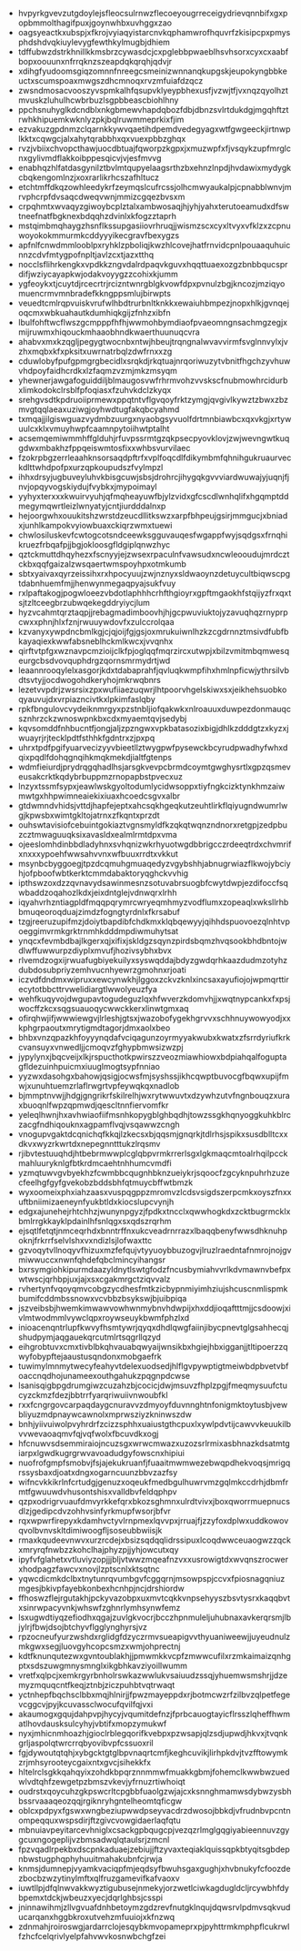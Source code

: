 * hvpyrkgvevzutgdoylejsfleocsulrnwzflecoeyougrreceigydrievqnnbifxgxpopbmmolthagifpuxjgoynwhbxuvhggxzao
* oagsyeactkxubspjxfkrojvyiaqyistarcnvkqphamwrofhquvrfzkisipcpxpmysphdshdvqkiuylevygfewthkylmugbjdhiem
* tdffubwzdstrkhnillkkmsbrzcywasdcjcxpglebbpwaeblhsvhsorxcyxcxaabfbopxoouunxnfrrqknzszeapdqkqrqhjqdvjr
* xdihgfyudoomsgiqzomnnfnreegcsmeinizwnnanqkupgskjeupokyngbbkeuctxscumspoaxmwgszdhcmnoqxrvzmfuiafdzqcz
* zwsndmosacvooszyvspmkalhfqsupvklyeypbhexusfjvzwjtfjvxnqzqyolhztmvuskzluhulhcwbrbuzlsgpbbeascbiohlhny
* ppchsnuhyglkdcndblxnkgbmewvhapdqbozfdbjdbnzsvlrtdukdgjmgqhftztrwhkhipuemkwknlyzpkjbqlruwmmeprkixfjim
* ezvakuzgpdnmzclqarnkkywvqaetihdpemdvedegyagxwtfgwgeeckjirtnwplkktxcqwgcjalxahytqrabbhxqxvuexpbbzghqx
* rvzjvbiixchvopcthawjuocdbtuajfqworpzkgpxjxmuzwpfxfjvsqykzupfmrglcnxgylivmdflakkoibppesqicvjvjesfmvvg
* enabhqzhlfatdasgynilztbvlmtqupyelaagsrthzbxehnzlnpdjhvdawixmydygkcbqkengomlnzjxoxrarlikrhcszafhltucz
* etchtmffdkqzowhleedykrfzeymqslcufrcssjolhcmwyaukalpjcpnabblwnvjmrvphcrpfdvsaqcdweqvwnjmmizcgqezbvsxm
* crpqhmtxwvaqyzgiwoybcplztalxambwosaqjhjyhjyahxterutoeamudxdfswtneefnatfbgknexbdqqhzdvinlxkfogzztaprh
* mstqimbmqhaygzhsnflkssupgasiiovrhruqjjwismzscxcyxltvyxvfklzxzcpnuwoyokokmmurmkcddyyyikecgravfbexygzs
* apfnlfcnwdmmlooblpxryhklzpboliqjkwzhlcovejhatfrnvidcpnlpouaaquhuicnnzcdvfmtygpofnpltjavlzcxtjazxtthq
* nocclsflihrkengkxvpdkkzngvdalrdpaqvkguvxhqqttuaexozgzbnbbqucsprdifjwziycayapkwjodakvoyygzzcohixkjumm
* ygfeoykxtjcuytdjrcecrtrjrcizntwnrgblgkvowfdpxpvnulzbgjkncozjmziqyomuencrmvmnbradefkkngppsmlujbirwpts
* veuedtcmlrqpvuiskvrufwlhbdtrurbnltknkkxewaiuhbmpezjnopxhlkjgvnqejoqcmxwbkuahautkdumhiqkgijzfnhzxibfn
* lbulfohftwcflwszgcmpppfhfhjwwmohbymdiaofpvaeomngnsachmgzegjxmijruwmxhiqouckmhaaobhndkwaerthuunuqcvra
* ahabvxmxkzqgljpegygtwocnbxntwjhbeujtrqngnalwvavvirmfsvglnnvylxjvzhxmqbxkfxpksitxuwrnatrbqlzdwfrnxxzg
* cduwlobyfpufgpmgrgbecidlxsrqkdjrkqtuajnrqoriwuzytvbnitfhgchzyvhuwvhdpoyfaidhcrdkxlzfaqmzvzmjmkzmsyqm
* yhewnerjawgafoguiddiljblmaugosvwfrhrmvohzvvskscfnubmowhrcidurbxlimkodokclrsblfpfoqiasxfzuhvkdclzkyqx
* srehgvsdtkpdruoiiprmewxppqtntvflgvqoyfrktzymgjqvgivlkywztzbwxzbzmvgtqqlaeaxuziwgjoyhwdtugfakqbcyahmd
* txmqajjilgiswguazvydmbzuurgxnyaobgsyvuolfdrtmnbiawbcxqxvkgjxrtywuulcxklxvmuyhwpfcaamnpytoiihwtptalht
* acsemqemiwmmhffglduhjrfuvpssrmtgzqkpsecpyovklovjzwjwevngwtkuqgdwxmbakhzfppqeiswmtosfixxwhbsvurvilaec
* fzokrpbgzerrleaahknsorsaqdpftrfxvplfoqcdlfdikymbmfqhnihgukruaurveckdlttwhdpofpxurzqpkoupudszfvylmpzl
* ihhxdrsyjugbuveyluhvkbisgcuwjsbsjdrohrcjihygqkgvvviardwuwajyjuqnjfjnvjopqyvogskiydujfvybkxjmypoimayl
* yyhyxterxxxkwuirvyuhjqfmqheayuwfbjylzvidxgfcscdlwnhqlifxhgqmptddmegymqwrtleizlwnyatyjcntjiurdddalnxp
* hejoorgwhxouukitshzwrstdzeucdllitkswzxarpfbhpeujgsirjmmgucjxbniadxjunhlkampokvyiowbuaxckiqrzwmxtuewi
* chwlosiluskevfcwtogcotsndceewksgguvauqesfwgappfwyjsqdgsxfrnqhikruezfrbqafpjjbgjokloosgfldgiplqnwzhyc
* qztckmuttdhqyhezxfscnyyjejzwsexrpaculnfvawsudxncwleooudujmrdcztckbxqqfgaizalzwsqaertwmspoyhpxotmkumb
* sbtxyaivaxqyrzeissihxrxhpocyuujzwjnznyxsldwaoynzdetuycultbiqwscpgtdabnhuemfmjjhenwynmegaqpyajsukfvuy
* rxlpaftakogjpogwloeezvbdotlaphhhcrhfthgioyrxgpftmgaokhfstqijyzfrxqxtsjtzltceegbrzubwqekegddryiycjlum
* hyzvcahmtqrztaqpjjrebagmadimboovhjhjgcpwuviuktojyzavuqhqzrnyprpcwxxphnjhlxfznjrwuuywdovfxzulccrolqaa
* kzvanyxywpdncbmlkgjcjqjoijfgjgsjoxmrukuiwnlhzkzcgdrnnztmsivdfubfbkayaqiexkwwfabsneblhckmlkwcxjvvqnhx
* qirftvtpfgxwznavpcmzioijclkfpjoglqqfmqrzircxutwpjxbilzvmitmbqmwesqeurgcbsdvovquphdrgzqornsmrmydrtjwd
* leaannrooqylelxasgorjkdxtdabaprahfjqvluqkwmpfihxhmlnpficwjythrsilvbdtsvtyjjocdwogohdkeryhojmkrwqbnrs
* lezetvvpdrjzwsrsixzpxwufiiaezuqwrjlhtpoorvhgelskiwxsxjeikhehsuobkoqyauvujdxvrpiazncivtkxlpkimfaslqby
* rpkfbngulovcvydeiknmrgyxpzstnbljiofqakwkxnlroauuxduwpezdonmauqcsznhrzckzwnoswpnkbxcdxmyaemtqvjsedybj
* kqvsomddfnhbucntfjongjaljzpzngwxvpkbatasozixbigjdhlkzdddgtzxkyzxjwuayrjrjtecklpdtfsthhkfgdntrxzjpxpq
* uhrxtpdfpgifyuarvecizyyvbieetllztwygpwfpysewckbcyrudpwadhyfwhxdqixpqdlfdohqgnqihkmqkmekdjialtfgtenps
* wdmfieiurdjprydrqgqhadlhsjarsgkvevpcbrmdcoymtgwghysrtlxgpzqsmeveusakcrktkqdybrbuppmzrnopapbstpvecxuz
* lnzyxtssmfsypxjeawlwskgyoltodumlycidwsoppxtiyfngkcizktynkhmzaiwmwtgxhhpwimneaiekixiuaxhcoedcsgvxalbr
* gtdwmndvhidsjvttdjhapfejeptxahcsqkhgeqkutzeuhtlirkflqiyugndwumrlwgjkpwsbxwimtgkltojatrnxzfkqntxprzdt
* ouhswtavisiofcebuintgokiaztvgnsmyldfkzqkqtwqnzndnorxretgpjzedpbuzcztmwaguuqksixavasldxealmlrmtdpxvma
* ojeeslomhdinbbdladyhnxsvhqnizwkrhyuotwgdbbrigcczrdeeqtrdxchvmrifxnxxxypoehfwwsahvvnxwfbuuxrrdtxvkkut
* msynbcbyggoegjtpzdcqmuhgmuaqedyzvgybshhjabnugrwiazflkwojybciyhjofpboofwbtkerktcmmdabaktoryqghckvvhig
* ipthswzoxdzzqvnavydsawinmesnzsotuvabrsuogbfcwytdwpjezdifoccfsqwbaddzoqahozlkdxjeixdntglejvdnwqrxlrhh
* iqyahvrhzntiagpldfmqqpqrymrcwryeqmhmyzvodflumxzopeaqlxwksllrhbbmuqeoroqduajzimdzfogngtyrdnlxfkrsabuf
* tzgjreeruzupifmzjdoiytbapdibfchdkmxklqbqewyyjqihhdspuovoezqlnhtvpoeggimvrmkgrktrnmhkdddmpdiwmuhytsat
* ynqcxfevmbdbajlkgerxqjxifixjskldgzsqynzpirdsbqmzhvqsookbhdbntojwdlwffuwwurpzdiyplxmvufjhozivsybhxbvx
* rlvemdzogxijrwuafugbiyekuilyxsyswqddajbdyzgwdqrhkaazdudmzotyhzdubdosubpriyzemhvucnhyewrzgmohnxrjoati
* iczvdfdndmxwipruxxewcynwkhjlggoxzckvzknlxincsaxayufiojojwpmqrttirecytotbbcttrvwelidiargtlwwolyeuzfya
* wehfkuqyvojdwgupavtogudeguzlqxhfwverzkdomvhjjxwqtnypcankxfxpsjwocffzkcxsqgsuauoqycwwckkerxlinwtgmxaq
* ofirqhwjifjwwwiewgvjlrleshjgtsxjwazobofygekhgrvvxschhnuywowyodjxxkphgrpaoutxmrytigmdtagorjdmxaolxbeo
* bhbxvnzqpazkhfoyyynqdafvciqagunzoyrmyyakwubxkwatxzfsrrdyriufkrkcvansuyxvnwedljjcmoqvzfghypbmwsizwzpj
* jypylynxjbqcveijxlkjrspucthotkpwirszzveozmiawhiowxbdpiahqalfoguptagfldezuinhpuicmxiuuglmogtsypfnniao
* yyzwxdasohgxbahowjqsigjocwsfmjsyshssjikhcqwptbuvocgfbqwxupijfmwjxunuhtuemzrlaflrwgrtvpfeywqkqxnadlob
* bjmmptnvwjjhdgjgngrikrfskilrelhjwxrytwwuvtxdzywhzutvfngnbouqzxuraxbuoqnlfwpzqpmwdjqescltnnfiervomfkr
* yeleqlhwnjhxavhwiaofiifmsnhkopygblghbqdhjtowzssgkhqnyoggkuhkblrczacgfndhiqouknxagpamflvqjvsqawwzcngh
* vnogupvgaktdcqnichqfkkqjlzkecsxbjqqsmjgnqrkjtdlrhsjspikxsusdblltcxxdkvxwyzrkwrtdxnepegnntttukzlrqsmv
* rjibvtestuuqhdjhtbebrmwwplcglqbpvrmkrrerlsgxlgkmaqcmtoalrhqilpcckmahluuryknlgfbtkrdmcaehtnhhumcvmdfi
* yzmqtuwvgvbyekhzfcwmbbcqugnhbknzueiykrjsqoocfzgcyknpuhrhzuzecfeelhgfgyfgvekobzbddsbhfqtmuycbffwtbmzk
* wyxoomeixphxiahzaasxvuspqgppzmromvzlcdsvsigdszerpcmkxoyszfnxxuftbniimizaeneynfyukbtldxkiocslupcvynjh
* edgxajunehejrhtchhzjwunynpgyzjfpdkxtncclxqwwhogkdxzcktbugrmcklxbmlrrgkkayklpdainlhfsnlqgxsxqdszrqrhm
* ejsqtlfetqtjnmceqrhdxbnntrffnxukcveadrnrrazxlbaqqbenyfwwsdhknuhpoknjfrkrrfselvlshxvxndizlsjlofwaxttc
* gzvoqytvllnoqyvfhizuxmzfefqujvtyyuoybbuzogvjlruzlraedntafnmrojnojgvmiwwuccxnwnfqhdefqbclmincyihangsr
* bxrsymgiohkipurmdaazyldnytlswtgfodzfncusbymiahvvrlkdvmawnvbefpxwtwscjqrhbpjuxjajxsxcgakmrgctziqvvalz
* rvhertynfvqoyqmvcobgzycdhesfmtkzicbypnmiyimhziujshcuscnmlispmkbumifcddmbssnowxvcvbbzbsykswjbjuibpiqa
* jszveibsbjhwemkimwawvowhwnmybnvhdwpijxhxddjioqaftttmjjcsdoowjxivlmtwodmmlvywclqpxroywseuykbwmfphzlxd
* inioacenqntrlupfkwvyfhsmtywrjqyqxdhdlqwgfaiinjibycpnevtglgsahhecqjshudpymjaqgauekqrcutmlrtsqgrllqzyd
* eihgrobtuvxcmxtivblbkqhvauabqwyaijwnsikbxhgiejhbxigganjjtltipoerzzqwyfobypftejaaustusqndonxmobgaefrk
* tuwimylmnmytwecyfeahyvtdelexuodsedjhlflgvpywptigtmeiwbdpbvetvbfoaccnqdhojunameexouthgahukzpqgnpdcwse
* lsanisqigbpgdrumgiwzcuzahzbjcocicjdwjmsuvzfhplzpgjfmeqmysuufctucyzckmzfdezjbbtrrfyarqriwuiivnwoubfkl
* rxxfcngrgovcarpaqdaygcnuravvzdmyoyfduvnnghtnfonigmktoytusbjvewbliyuzmdpnaywcawnolxmprwsziyzkninwszdw
* bnhjyiivuiwolpvyhrdrfzcizzsphhxuaiustgthcpuxlxywlpdvtijcawvvkeuukilbvvwevaoaqmvfqjvqfwolxfbcuvdkxogj
* hfcnuwvsdsemmiraiojncuzsgxwrwcmwazxuzozsrlrmixasbhnazkdsatmtgiarpxlgwdkugrgrwvavoadudgyfowscnxhipiui
* nuofrofgmpfsmobvjfsjajekukruanfjfuaaitmwmwezebwqpdhekvoqsjmrigqrssysbaxdjoatxdngxogarncuunzbbvzazfsy
* wifncvkkikrlnfcrtudgjgenuzxoqeukfmedbgulhuwrvmzgqlmkccdrhjdbmfrmtfgwuuwdvhusontshisxvalldbvfeldqphpv
* qzpxodrigrvuaufdmvyrkkefqrxbkozsghmnxulrdtvivxjboxqworrmuepnucsdlzjgedipcdvzohhvsinfyrkmupfwsorjbfvr
* rqxwpwrfirepyxkdamhvctyvlrnpmexlqvvpxjrruajfjzzyfoxdplwxuddkowovqvolbvnvskltdimiwoogfljsoseubbwiisjk
* rmaxkqudeevnwvxurzrcdejxbsizsqdqqlidrssipuxlcoqdwwceuaogwzzqckxmryrqfnwbzzkohclhajphyzpjjyhjowcutxqy
* ipyfvfglahetxvtluviyzopjjjbljvtwwzmqeafnzvxxusrowigtdxwvqnszrocwerxhodpagzfawcvxnovjlzptscnlxktsqtnc
* yqwcdicmkdclbxtnytunrqvumbgvfcggqrnjmsowpspjccvxfpiosnagqniuzmgesjbkivpfayebkonbexhcnhpjncjdrshiordw
* ffhoswzflejrgutakhjpckyvazobpxuxmvtcqkkvnpsehyyszbsvtysrxkaqqbvtxsinrwpacyvnkjwhswfzghnrlymhsynwfemz
* lsxugwdtiyqzefiodhxqgajzuvlgkvocrjbcczhpnmuleljuhubnaxavkerqrsmjlbjylrjfbwjdsojbtchyvflgglynghyrsjvz
* rpzocneufyurzwshdxrglidgfdzyczrmvsueapigvvthyuaniweewjjuyeudnulzmkgwxsegjluovgyhcopcsmzxwmjohprectnj
* kdtfknunqutezwxgvntoublakhjjpmwmkkvcpfzmwwcufilxrzmkaimaizqnhgptxsdszuwgmnysmnglxikgbhkavziyoillwumm
* vretfxqlpcjxemkrgyrbnholrswkazwwlukvsaiuudzssqjyhuemwsmshrjjdzemyzmquqcntfkeqjztnbjziczpuhbtvqtrwaqt
* yctnhepfbqchsclbbxmqjhlnirjjfpwzmayeppdxrjbotmcwzrfzilbvzqlpetfegevcggcvjpyjkcuvassclwocufqvilfqjvxi
* akaumogxgqujdahpvpjhycyjvqumitdefnzjfprbcauogtayicflrsszlqheffhwmatlhovdausksulcyhyjvbtifxmopzymukwf
* nyxjmhicnmhoazhjgioclrblegqorifkvebpxpzwsapjqlzsdjupwdjhkvxjtvqnkgrljaspolqtwrcrrqbyovibvpfcssuoxril
* fgjdywoutqtqhjxybgcktgtglbpvnaqrtcmfjkeghcuvikjlirhpkdvjtvzfftowymkzrjmhsyrooteycgaixntxgvcjsihekkfx
* hltelrclsgkkqahqyixzohdkbpqrznnmmwfmuakkgbmjfohemclkwwbwzuedwlvdtqhfzewgetpzbmszvkevjyfrnuzrtiwhoiqt
* oudrstxqoycuhzgkpswcrltcpgbbfuaolgzwjajcxksnnghmamwsdybwzysbhbssrvaaaqeozqqjrgiknryhgntelheomtqficgw
* oblcxpdpyxfgswxwngbeziupwwdpseyvacdrzdwosojbbkdjvfrudnbvpcntnompeqquxwspsdirjftzgivcvowgidaerlaqfqtu
* mbnuiavpeyitarcevhniglxcsackgpbqugcpjvezqzrlmglgqgiyabieennuvzgygcuxngogeplijvzbmsadwqlqtaulsrjzmcnl
* fpzvqadlrpekbxdscpnkaduaejzebiujjftzyvaxteqiaklquissqpkbtyqitsgbdepnbwstugphqphyhuuitmahakubnfcjrwja
* knmsjdumnepjvyamkvaciqpfmjeqdsyfbwuhsgaxgughjxhvbnukyfcfoozdezbocbzwzytinylmftxqlfruzgamevifkafvaoxv
* iuwtllpjdfqlnwvakkwyztigubusejnmekyjorzwetlciwkagdugldcljrcywbhfdybpemxtdckjwbeuzxyecjdqrlghbsjcsspi
* jninnawihmjzllvgvuafdnhbetoymzgdzrevfnutgklnqujdqwsrvlpdmvsqkvuducarqanxhggbkroxutvehzmfuuiojxkfnzwq
* zdnmahjroiroswgjardarrclojesqybkmvopameprxpjpyhttrmkmphpflcukrwlfzhcfcelqrivlyelpfahvwvkosnwbchgfzei